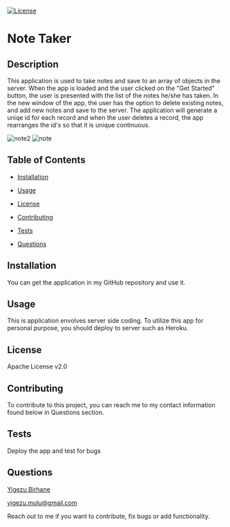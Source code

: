 [![License](https://img.shields.io/badge/License-Apache%202.0-blue.svg)](#license)


  # Note Taker


  ## Description

  
  This application is used to take notes and save to an array of objects in the server. When the app is loaded and the user clicked on the "Get Started" button, the user is presented with the list of the notes he/she has taken. In the new window of the app, the user has the option to delete existing notes, and add new notes and save to the server.  The application will generate a uniqe id for each record and when the user deletes a record, the app rearranges the id's so that it is unique continuous.

![note2](https://user-images.githubusercontent.com/42190239/97248265-c5ddff80-17d7-11eb-858b-9c42b1b485c0.PNG)
![note](https://user-images.githubusercontent.com/42190239/97248275-cb3b4a00-17d7-11eb-908b-1f0f42f953d4.PNG)

  ## Table of Contents

  
  
  * [Installation](#installation)

  
  * [Usage](#usage)

  
  * [License](#license)

  
  * [Contributing](#contributing)

  
  * [Tests](#tests)

  
  * [Questions](#questions)

  


  ## Installation

  
  You can get the application in my GitHub repository and use it.


  ## Usage

  
  This is application envolves server side coding. To utilize this app for personal purpose, you should deploy to server such as Heroku.


  ## License

  
  Apache License v2.0


  ## Contributing

  
  To contribute to this project, you can reach me to my contact information found below in Questions section.


  ## Tests

  
  Deploy the app and test for bugs

      
  ## Questions

  
  [Yigezu Birhane](https://yigezu1.github.io/Yigezu1/)

  yigezu.mulu@gmail.com

  Reach out to me if you want to contribute, fix bugs or add functionality.
  
